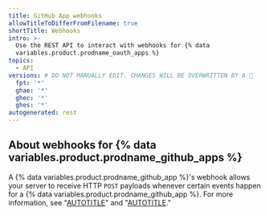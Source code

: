 ```yaml
---
title: GitHub App webhooks
allowTitleToDifferFromFilename: true
shortTitle: Webhooks
intro: >-
  Use the REST API to interact with webhooks for {% data
  variables.product.prodname_oauth_apps %}
topics:
  - API
versions: # DO NOT MANUALLY EDIT. CHANGES WILL BE OVERWRITTEN BY A 🤖
  fpt: '*'
  ghae: '*'
  ghec: '*'
  ghes: '*'
autogenerated: rest
---
```


## About webhooks for {% data variables.product.prodname_github_apps %}

A {% data variables.product.prodname_github_app %}'s webhook allows your server to receive HTTP `POST` payloads whenever certain events happen for a {% data variables.product.prodname_github_app %}. For more information, see "[AUTOTITLE](/webhooks)" and "[AUTOTITLE](/apps/creating-github-apps/registering-a-github-app/using-webhooks-with-github-apps)."

<!-- Content after this section is automatically generated -->
